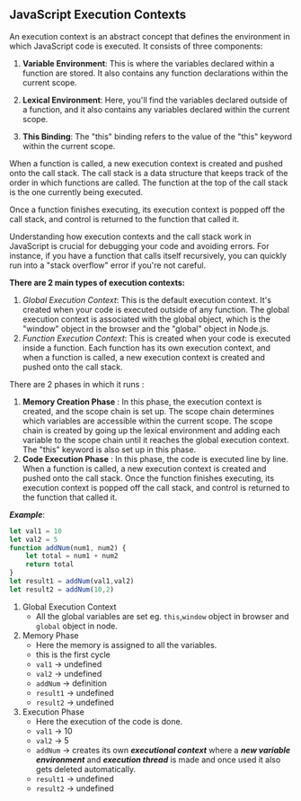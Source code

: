 ## JavaScript Execution Contexts

An execution context is an abstract concept that defines the environment in which JavaScript code is executed. It consists of three components:

1. **Variable Environment**: This is where the variables declared within a function are stored. It also contains any function declarations within the current scope.

2. **Lexical Environment**: Here, you'll find the variables declared outside of a function, and it also contains any variables declared within the current scope.

3. **This Binding**: The "this" binding refers to the value of the "this" keyword within the current scope.

When a function is called, a new execution context is created and pushed onto the call stack. The call stack is a data structure that keeps track of the order in which functions are called. The function at the top of the call stack is the one currently being executed.

Once a function finishes executing, its execution context is popped off the call stack, and control is returned to the function that called it.

Understanding how execution contexts and the call stack work in JavaScript is crucial for debugging your code and avoiding errors. For instance, if you have a function that calls itself recursively, you can quickly run into a "stack overflow" error if you're not careful.

**There are 2 main types of execution contexts:**
1. *Global Execution Context*: This is the default execution context. It's created when your code is executed outside of any function. The global execution context is associated with the global object, which is the "window" object in the browser and the "global" object in Node.js.
2. *Function Execution Context*: This is created when your code is executed inside a function. Each function has its own execution context, and when a function is called, a new execution context is created and pushed onto the call stack.


There are 2 phases in which it runs :
1. **Memory Creation Phase** : In this phase, the execution context is created, and the scope chain is set up. The scope chain determines which variables are accessible within the current scope. The scope chain is created by going up the lexical environment and adding each variable to the scope chain until it reaches the global execution context. The "this" keyword is also set up in this phase.
2. **Code Execution Phase** : In this phase, the code is executed line by line. When a function is called, a new execution context is created and pushed onto the call stack. Once the function finishes executing, its execution context is popped off the call stack, and control is returned to the function that called it.

*******Example*******:

```jsx
let val1 = 10
let val2 = 5
function addNum(num1, num2) {
	let total = num1 + num2
	return total
}
let result1 = addNum(val1,val2)
let result2 = addNum(10,2)
```

1. Global Execution Context
    - All the global variables are set eg. `this`,`window` object in browser and `global` object in node.
2. Memory Phase
    - Here the memory is assigned to all the variables.
    - this is the first cycle
    - `val1` → undefined
    - `val2` → undefined
    - `addNum` → definition
    - `result1` → undefined
    - `result2` → undefined
3. Execution Phase
    - Here the execution of the code is done.
    - `val1` → 10
    - `val2` → 5
    - `addNum` → creates its own ***executional context*** where a ***new variable environment*** and ***execution thread*** is made and once used it also gets deleted automatically.
    - `result1` → undefined
    - `result2` → undefined